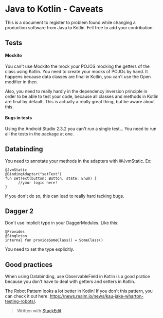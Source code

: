 # Java to Kotlin - Caveats
This is a document to register to problem found while changing a production software from Java to Kotlin. Fell free to add your contribution. 

## Tests
#### Mockito
You can't use Mockito the mock your POJOS mocking the getters of the class using Kotlin. You need to create your mocks of POJOs by hand. It happens because data classes are final in Kotlin, you can't use the Open modifier in then. 

Also, you need to really hardly in the dependency inversion principle in order to be able to test your code, because all classes and methods in Kotlin are final by default. This is actually a really great thing, but be aware about this. 

#### Bugs in tests
Using the Android Studio 2.3.2 you can't run a single test... You need to run all the tests in the package at one. 


## Databinding
You need to annotate your methods in the adapters with @JvmStatic. Ex:

    @JvmStatic
    @BindingAdapter("setText")
    fun setText(button: Button, state: Enum) {
          //your logic here!
    }

If you don't do so, this can lead to really hard tacking bugs. 

## Dagger 2
Don't use implicit type in your DaggerModules. Like this:

    @Provides
    @Singleton
    internal fun provideSomeClass() = SomeClass()

You need to set the type explicitly. 

## Good practices 
When using Databinding, use ObservableField in Kotlin is a good pratice because you don't have to deal with getters and setters in Kotlin. 

The Robot Pattern looks a lot better in Kotlin! If you don't this pattern, you can check it out here: https://news.realm.io/news/kau-jake-wharton-testing-robots/. 

> Written with [StackEdit](https://stackedit.io/).
